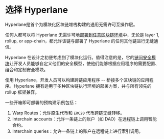 # 选择 Hyperlane

Hyperlane是首个为模块化区块链堆栈构建的通用无需许可互操作层。

任何人都可以将 Hyperlane 无需许可地[部署到任意区块链环境](get-started/deploy-hyperlane/)中，无论是 layer 1, rollup, or app-chain，都允许该链与部署了 Hyperlane 的任何其他链进行无缝通信。

Hyperlane 在设计之初便考虑到了模块化运行。值得注意的是，它的[链间安全模块](protocol/ism/)让开发人员能够自定义他们的安全模型，使他们能够根据应用程序的需要配置、组合和定制安全模块。

使用 Hyperlane，开发人员可以构建跨链应用程序 -- 桥接多个区块链的应用程序。Hyperlane 拥有适用于多种区块链执行环境的部署方案，并与所有领先的 rollup 框架兼容。

一些开箱即可部署的预构建示例包括：

1. Warp Routes：允许原生代币和 `ERC20` 代币跨链无缝转移。
2. Interchain accounts：允许一条链上的账户（如 DAO）在远程链上调用智能合约。
3. Interchain queries：允许一条链上的账户在远程链上进行索引调用。
